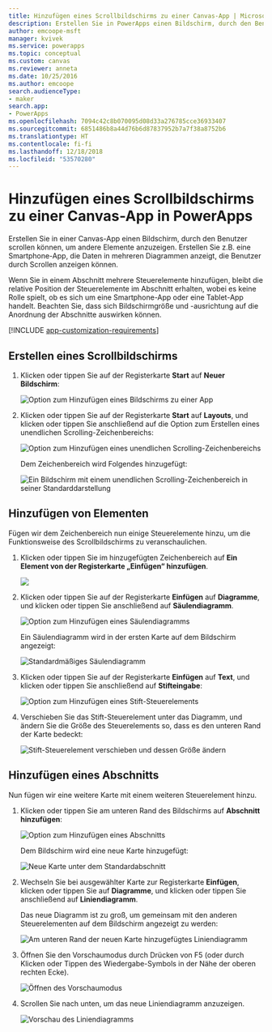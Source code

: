 ```yaml
---
title: Hinzufügen eines Scrollbildschirms zu einer Canvas-App | Microsoft-Dokumentation
description: Erstellen Sie in PowerApps einen Bildschirm, durch den Benutzer scrollen können, um mehr Inhaltstypen anzuzeigen als auf einem Bildschirm in einer Canvas-App angezeigt werden können.
author: emcoope-msft
manager: kvivek
ms.service: powerapps
ms.topic: conceptual
ms.custom: canvas
ms.reviewer: anneta
ms.date: 10/25/2016
ms.author: emcoope
search.audienceType:
- maker
search.app:
- PowerApps
ms.openlocfilehash: 7094c42c8b070095d08d33a276785cce36933407
ms.sourcegitcommit: 6851486b8a44d76b6d87837952b7a7f38a8752b6
ms.translationtype: HT
ms.contentlocale: fi-fi
ms.lasthandoff: 12/18/2018
ms.locfileid: "53570280"
---
```

# <a name="add-a-scrolling-screen-to-a-canvas-app-in-powerapps"></a>Hinzufügen eines Scrollbildschirms zu einer Canvas-App in PowerApps

Erstellen Sie in einer Canvas-App einen Bildschirm, durch den Benutzer scrollen können, um andere Elemente anzuzeigen. Erstellen Sie z.B. eine Smartphone-App, die Daten in mehreren Diagrammen anzeigt, die Benutzer durch Scrollen anzeigen können.

Wenn Sie in einem Abschnitt mehrere Steuerelemente hinzufügen, bleibt die relative Position der Steuerelemente im Abschnitt erhalten, wobei es keine Rolle spielt, ob es sich um eine Smartphone-App oder eine Tablet-App handelt. Beachten Sie, dass sich Bildschirmgröße und -ausrichtung auf die Anordnung der Abschnitte auswirken können.  

[!INCLUDE [app-customization-requirements](../../includes/app-customization-requirements.md)]

## <a name="create-a-scrolling-screen"></a>Erstellen eines Scrollbildschirms

1. Klicken oder tippen Sie auf der Registerkarte **Start** auf **Neuer Bildschirm**:

    ![Option zum Hinzufügen eines Bildschirms zu einer App][1]

2. Klicken oder tippen Sie auf der Registerkarte **Start** auf **Layouts**, und klicken oder tippen Sie anschließend auf die Option zum Erstellen eines unendlichen Scrolling-Zeichenbereichs:  
   
    ![Option zum Hinzufügen eines unendlichen Scrolling-Zeichenbereichs][2]
   
    Dem Zeichenbereich wird Folgendes hinzugefügt:  
   
    ![Ein Bildschirm mit einem unendlichen Scrolling-Zeichenbereich in seiner Standarddarstellung][3]

## <a name="add-elements"></a>Hinzufügen von Elementen
Fügen wir dem Zeichenbereich nun einige Steuerelemente hinzu, um die Funktionsweise des Scrollbildschirms zu veranschaulichen.

1. Klicken oder tippen Sie im hinzugefügten Zeichenbereich auf **Ein Element von der Registerkarte „Einfügen“ hinzufügen**.
   
    ![][4]
2. Klicken oder tippen Sie auf der Registerkarte **Einfügen** auf **Diagramme**, und klicken oder tippen Sie anschließend auf **Säulendiagramm**.
   
    ![Option zum Hinzufügen eines Säulendiagramms][5]
   
    Ein Säulendiagramm wird in der ersten Karte auf dem Bildschirm angezeigt:  
   
    ![Standardmäßiges Säulendiagramm][7]
3. Klicken oder tippen Sie auf der Registerkarte **Einfügen** auf **Text**, und klicken oder tippen Sie anschließend auf **Stifteingabe**:  
   
    ![Option zum Hinzufügen eines Stift-Steuerelements][8]
4. Verschieben Sie das Stift-Steuerelement unter das Diagramm, und ändern Sie die Größe des Steuerelements so, dass es den unteren Rand der Karte bedeckt:  
   
    ![Stift-Steuerelement verschieben und dessen Größe ändern][9]

## <a name="add-a-section"></a>Hinzufügen eines Abschnitts
Nun fügen wir eine weitere Karte mit einem weiteren Steuerelement hinzu.

1. Klicken oder tippen Sie am unteren Rand des Bildschirms auf **Abschnitt hinzufügen**:  
   
    ![Option zum Hinzufügen eines Abschnitts][10]
   
    Dem Bildschirm wird eine neue Karte hinzugefügt:  
   
    ![Neue Karte unter dem Standardabschnitt][11]
2. Wechseln Sie bei ausgewählter Karte zur Registerkarte **Einfügen**, klicken oder tippen Sie auf **Diagramme**, und klicken oder tippen Sie anschließend auf **Liniendiagramm**.
   
    Das neue Diagramm ist zu groß, um gemeinsam mit den anderen Steuerelementen auf dem Bildschirm angezeigt zu werden:  
   
    ![Am unteren Rand der neuen Karte hinzugefügtes Liniendiagramm][12]
3. Öffnen Sie den Vorschaumodus durch Drücken von F5 (oder durch Klicken oder Tippen des Wiedergabe-Symbols in der Nähe der oberen rechten Ecke).
   
    ![Öffnen des Vorschaumodus](./media/add-scrolling-screen/open-preview.png)
4. Scrollen Sie nach unten, um das neue Liniendiagramm anzuzeigen.  
   
    ![Vorschau des Liniendiagramms][13]

[1]: ./media/add-scrolling-screen/add-screen.png
[2]: ./media/add-scrolling-screen/add-canvas.png
[3]: ./media/add-scrolling-screen/default-canvas.png
[4]: ./media/add-scrolling-screen/insert-visual.png
[5]: ./media/add-scrolling-screen/add-chart.png
[7]: ./media/add-scrolling-screen/default-chart.png
[8]: ./media/add-scrolling-screen/add-pen.png
[9]: ./media/add-scrolling-screen/move-resize-pen.png
[10]: ./media/add-scrolling-screen/add-section.png
[11]: ./media/add-scrolling-screen/new-card.png
[12]: ./media/add-scrolling-screen/add-line-chart.png
[13]: ./media/add-scrolling-screen/line-chart-preview.png
